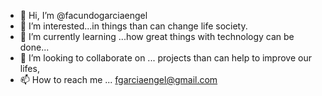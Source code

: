 - 👋 Hi, I’m @facundogarciaengel
- 👀 I’m interested...in things than can change life society. 
- 🌱 I’m currently learning ...how great things with technology can be done...
- 💞️ I’m looking to collaborate on ... projects than can help to improve our lifes, 
- 📫 How to reach me ... fgarciaengel@gmail.com 

<!---
facundogarciaengel/facundogarciaengel is a ✨ special ✨ repository because its `README.md` (this file) appears on your GitHub profile.
You can click the Preview link to take a look at your changes.
--->
